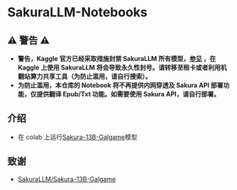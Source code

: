 # SakuraLLM-Notebooks
## **:warning: 警告 :warning:**
- **警告，Kaggle 官方已经采取措施封禁 SakuraLLM 所有模型，[参见](https://github.com/Isotr0py/SakuraLLM-Notebooks/issues/14) ，在 Kaggle 上使用 SakuraLLM 将会导致永久性封号。请转移至租卡或者利用机翻站算力共享工具（为防止滥用，请自行搜索）。**
- **为防止滥用，本仓库的 Notebook 将不再提供内网穿透及 Sakura API 部署功能，仅提供翻译 Epub/Txt 功能。如需要使用 Sakura API，请自行部署。**

## 介绍
- 在 colab 上运行[Sakura-13B-Galgame](https://github.com/SakuraLLM/Sakura-13B-Galgame)模型

## 致谢
- [SakuraLLM/Sakura-13B-Galgame](https://github.com/SakuraLLM/Sakura-13B-Galgame)
